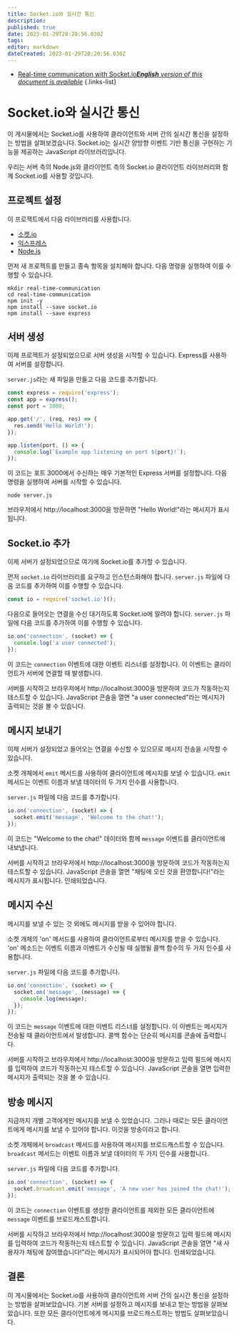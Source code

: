 ```yaml
---
title: Socket.io와 실시간 통신
description: 
published: true
date: 2023-01-29T20:20:56.030Z
tags: 
editor: markdown
dateCreated: 2023-01-29T20:20:56.030Z
---
```


- [Real-time communication with Socket.io***English** version of this document is available*](/en/Knowledge-base/Backend/real-time-communication-with-socket-io)
{.links-list}

# Socket.io와 실시간 통신

이 게시물에서는 Socket.io를 사용하여 클라이언트와 서버 간의 실시간 통신을 설정하는 방법을 살펴보겠습니다. Socket.io는 실시간 양방향 이벤트 기반 통신을 구현하는 기능을 제공하는 JavaScript 라이브러리입니다.

우리는 서버 측의 Node.js와 클라이언트 측의 Socket.io 클라이언트 라이브러리와 함께 Socket.io를 사용할 것입니다.

## 프로젝트 설정

이 프로젝트에서 다음 라이브러리를 사용합니다.

- [소켓.io](https://socket.io/)
- [익스프레스](https://expressjs.com/)
- [Node.js](https://nodejs.org/)

먼저 새 프로젝트를 만들고 종속 항목을 설치해야 합니다. 다음 명령을 실행하여 이를 수행할 수 있습니다.

```
mkdir real-time-communication
cd real-time-communication
npm init -y
npm install --save socket.io
npm install --save express
```

## 서버 생성

이제 프로젝트가 설정되었으므로 서버 생성을 시작할 수 있습니다. Express를 사용하여 서버를 설정합니다.

`server.js`라는 새 파일을 만들고 다음 코드를 추가합니다.

```javascript
const express = require('express');
const app = express();
const port = 3000;

app.get('/', (req, res) => {
  res.send('Hello World!');
});

app.listen(port, () => {
  console.log(`Example app listening on port ${port}!`);
});
```

이 코드는 포트 3000에서 수신하는 매우 기본적인 Express 서버를 설정합니다. 다음 명령을 실행하여 서버를 시작할 수 있습니다.

```
node server.js
```

브라우저에서 http://localhost:3000을 방문하면 "Hello World!"라는 메시지가 표시됩니다.

## Socket.io 추가

이제 서버가 설정되었으므로 여기에 Socket.io를 추가할 수 있습니다.

먼저 `socket.io` 라이브러리를 요구하고 인스턴스화해야 합니다. `server.js` 파일에 다음 코드를 추가하여 이를 수행할 수 있습니다.

```javascript
const io = require('socket.io')();
```

다음으로 들어오는 연결을 수신 대기하도록 Socket.io에 알려야 합니다. `server.js` 파일에 다음 코드를 추가하여 이를 수행할 수 있습니다.

```javascript
io.on('connection', (socket) => {
  console.log('a user connected');
});
```

이 코드는 `connection` 이벤트에 대한 이벤트 리스너를 설정합니다. 이 이벤트는 클라이언트가 서버에 연결할 때 발생합니다.

서버를 시작하고 브라우저에서 http://localhost:3000을 방문하여 코드가 작동하는지 테스트할 수 있습니다. JavaScript 콘솔을 열면 "a user connected"라는 메시지가 출력되는 것을 볼 수 있습니다.

## 메시지 보내기

이제 서버가 설정되었고 들어오는 연결을 수신할 수 있으므로 메시지 전송을 시작할 수 있습니다.

소켓 개체에서 `emit` 메서드를 사용하여 클라이언트에 메시지를 보낼 수 있습니다. `emit` 메서드는 이벤트 이름과 보낼 데이터의 두 가지 인수를 사용합니다.

`server.js` 파일에 다음 코드를 추가합니다.

```javascript
io.on('connection', (socket) => {
  socket.emit('message', 'Welcome to the chat!');
});
```

이 코드는 "Welcome to the chat!" 데이터와 함께 `message` 이벤트를 클라이언트에 내보냅니다.

서버를 시작하고 브라우저에서 http://localhost:3000을 방문하여 코드가 작동하는지 테스트할 수 있습니다. JavaScript 콘솔을 열면 "채팅에 오신 것을 환영합니다!"라는 메시지가 표시됩니다. 인쇄되었습니다.

## 메시지 수신

메시지를 보낼 수 있는 것 외에도 메시지를 받을 수 있어야 합니다.

소켓 개체의 'on' 메서드를 사용하여 클라이언트로부터 메시지를 받을 수 있습니다. 'on' 메소드는 이벤트 이름과 이벤트가 수신될 때 실행될 콜백 함수의 두 가지 인수를 사용합니다.

`server.js` 파일에 다음 코드를 추가합니다.

```javascript
io.on('connection', (socket) => {
  socket.on('message', (message) => {
    console.log(message);
  });
});
```

이 코드는 `message` 이벤트에 대한 이벤트 리스너를 설정합니다. 이 이벤트는 메시지가 전송될 때 클라이언트에서 발생합니다. 콜백 함수는 단순히 메시지를 콘솔에 출력합니다.

서버를 시작하고 브라우저에서 http://localhost:3000을 방문하고 입력 필드에 메시지를 입력하여 코드가 작동하는지 테스트할 수 있습니다. JavaScript 콘솔을 열면 입력한 메시지가 출력되는 것을 볼 수 있습니다.

## 방송 메시지

지금까지 개별 고객에게만 메시지를 보낼 수 있었습니다. 그러나 때로는 모든 클라이언트에게 메시지를 보낼 수 있어야 합니다. 이것을 방송이라고 합니다.

소켓 개체에서 `broadcast` 메서드를 사용하여 메시지를 브로드캐스트할 수 있습니다. `broadcast` 메서드는 이벤트 이름과 보낼 데이터의 두 가지 인수를 사용합니다.

`server.js` 파일에 다음 코드를 추가합니다.

```javascript
io.on('connection', (socket) => {
  socket.broadcast.emit('message', 'A new user has joined the chat!');
});
```

이 코드는 `connection` 이벤트를 생성한 클라이언트를 제외한 모든 클라이언트에 `message` 이벤트를 브로드캐스트합니다.

서버를 시작하고 브라우저에서 http://localhost:3000을 방문하고 입력 필드에 메시지를 입력하여 코드가 작동하는지 테스트할 수 있습니다. JavaScript 콘솔을 열면 "새 사용자가 채팅에 참여했습니다!"라는 메시지가 표시되어야 합니다. 인쇄되었습니다.

## 결론

이 게시물에서는 Socket.io를 사용하여 클라이언트와 서버 간의 실시간 통신을 설정하는 방법을 살펴보았습니다. 기본 서버를 설정하고 메시지를 보내고 받는 방법을 살펴보았습니다. 또한 모든 클라이언트에게 메시지를 브로드캐스트하는 방법도 살펴보았습니다.